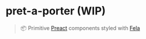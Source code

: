 # pret-a-porter (WIP)
> 📦 Primitive [Preact](https://github.com/developit/preact) components styled with [Fela](https://github.com/rofrischmann/fela/)
